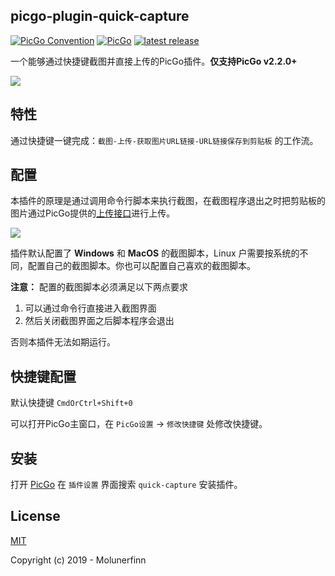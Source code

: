 ## picgo-plugin-quick-capture

[![PicGo Convention](https://img.shields.io/badge/picgo-convention-blue.svg?style=flat-square)](https://github.com/PicGo/bump-version)
[![PicGo](https://img.shields.io/badge/picgo-%3E%3D2.2.0-blue?style=flat-square)](https://github.com/Molunerfinn/PicGo)
[![latest release](https://img.shields.io/github/package-json/v/PicGo/picgo-plugin-quick-capture.svg?style=flat-square)](https://github.com/PicGo/picgo-plugin-quick-capture/releases/latest)

一个能够通过快捷键截图并直接上传的PicGo插件。**仅支持PicGo v2.2.0+**

![](https://cdn.jsdelivr.net/gh/Molunerfinn/test/PicGo/quick-catp.gif)

## 特性

通过快捷键一键完成：`截图-上传-获取图片URL链接-URL链接保存到剪贴板` 的工作流。

## 配置

本插件的原理是通过调用命令行脚本来执行截图，在截图程序退出之时把剪贴板的图片通过PicGo提供的[上传接口](https://picgo.github.io/PicGo-Core-Doc/zh/dev-guide/gui.html#upload-file)进行上传。

![](https://cdn.jsdelivr.net/gh/Molunerfinn/test/PicGo/20191228193440.png)

插件默认配置了 **Windows** 和 **MacOS** 的截图脚本，Linux 户需要按系统的不同，配置自己的截图脚本。你也可以配置自己喜欢的截图脚本。

**注意：** 配置的截图脚本必须满足以下两点要求

1. 可以通过命令行直接进入截图界面
2. 然后关闭截图界面之后脚本程序会退出

否则本插件无法如期运行。

## 快捷键配置

默认快捷键 `CmdOrCtrl+Shift+0`

可以打开PicGo主窗口，在 `PicGo设置` -> `修改快捷键` 处修改快捷键。

## 安装

打开 [PicGo](https://github.com/Molunerfinn/PicGo) 在 `插件设置` 界面搜索 `quick-capture` 安装插件。

## License

[MIT](https://opensource.org/licenses/MIT)

Copyright (c) 2019 - Molunerfinn